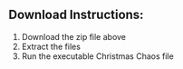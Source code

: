 ## Download Instructions:
<ol>
  <li>Download the zip file above</li>
  <li>Extract the files</li>
  <li>Run the executable Christmas Chaos file</li>
</ol>
